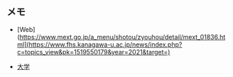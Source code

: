 ## メモ

- [Web](https://www.mext.go.jp/a_menu/shotou/zyouhou/detail/mext_01836.html](https://www.fhs.kanagawa-u.ac.jp/news/index.php?c=topics_view&pk=1519550179&year=2021&target=)

- [大学](https://note.com/energy_lab/n/n3aeeceb4dc9b)
